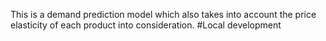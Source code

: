 This is a demand prediction model which also takes into account the price elasticity of each product into consideration.
#Local development